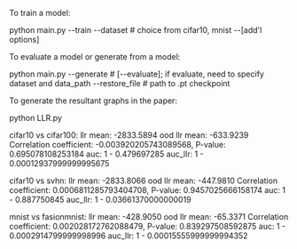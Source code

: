 To train a model:

python main.py --train
               --dataset      # choice from cifar10, mnist
               --[add'l options]


To evaluate a model or generate from a model:

python main.py --generate     # [--evaluate]; if evaluate, need to specify dataset and data_path
               --restore_file # path to .pt checkpoint

To generate the resultant graphs in the paper:

python LLR.py


cifar10 vs cifar100:
llr mean:  -2833.5894
ood llr mean:  -633.9239
Correlation coefficient: -0.003920205743089568, P-value: 0.695078108253184
auc:  1 - 0.479697285 auc_llr:  1 - 0.00012937999999995675

cifar10 vs svhn:
llr mean:  -2833.8066
ood llr mean:  -447.9810
Correlation coefficient: 0.0006811285793404708, P-value: 0.9457025666158174
auc:  1 - 0.887750845 auc_llr:  1 - 0.03661370000000019

mnist vs fasionmnist:
llr mean:  -428.9050
ood llr mean:  -65.3371
Correlation coefficient: 0.002028172762088479, P-value: 0.839297508592875
auc:  1 - 0.0002914799999998996 auc_llr:  1 - 0.00015555999999994352